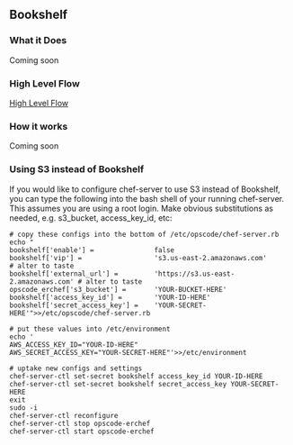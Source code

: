 ## Bookshelf

### What it Does
Coming soon

### High Level Flow
[High Level Flow](bookshelf-sigv4-flow.txt)

### How it works
Coming soon

### Using S3 instead of Bookshelf

If you would like to configure chef-server to use S3 instead of Bookshelf, you can
type the following into the bash shell of your running chef-server.  This assumes
you are using a root login.  Make obvious substitutions as needed, e.g. s3_bucket,
access_key_id, etc:

```
# copy these configs into the bottom of /etc/opscode/chef-server.rb
echo "
bookshelf['enable'] =               false
bookshelf['vip'] =                  's3.us-east-2.amazonaws.com'         # alter to taste
bookshelf['external_url'] =         'https://s3.us-east-2.amazonaws.com' # alter to taste
opscode_erchef['s3_bucket'] =       'YOUR-BUCKET-HERE'
bookshelf['access_key_id'] =        'YOUR-ID-HERE'
bookshelf['secret_access_key'] =    'YOUR-SECRET-HERE'">>/etc/opscode/chef-server.rb

# put these values into /etc/environment
echo '
AWS_ACCESS_KEY_ID="YOUR-ID-HERE"
AWS_SECRET_ACCESS_KEY="YOUR-SECRET-HERE"'>>/etc/environment

# uptake new configs and settings
chef-server-ctl set-secret bookshelf access_key_id YOUR-ID-HERE
chef-server-ctl set-secret bookshelf secret_access_key YOUR-SECRET-HERE
exit
sudo -i
chef-server-ctl reconfigure
chef-server-ctl stop opscode-erchef
chef-server-ctl start opscode-erchef
```
